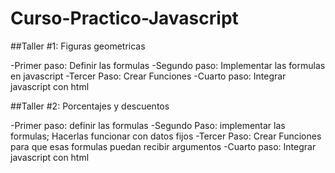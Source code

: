 # Curso-Practico-Javascript

##Taller #1: Figuras geometricas

-Primer paso: Definir las formulas
-Segundo paso: Implementar las formulas en javascript
-Tercer Paso: Crear Funciones
-Cuarto paso: Integrar javascript con html

##Taller #2: Porcentajes y descuentos

-Primer paso: definir las formulas
-Segundo Paso: implementar las formulas; Hacerlas funcionar con datos fijos
-Tercer Paso: Crear Funciones para que esas formulas puedan recibir argumentos 
-Cuarto paso: Integrar javascript con html